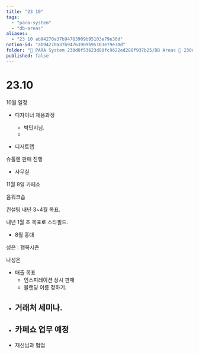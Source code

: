 ```yaml
---
title: "23 10"
tags:
  - "para-system"
  - "db-areas"
aliases:
  - "23 10 ab94270a37b94763909b95103e79e30d"
notion-id: "ab94270a37b94763909b95103e79e30d"
folder: "🚀 PARA System 230d0f53623d80fc9622ed288f937b25/DB Areas 🔲 230d0f53623d812fa0e9f500c4679623/(주) 음 66e9b539f26a4b65b785de77451613c8/내부 워크숍 및 회의 c09642829cbb460caade3d89d7122a12/이미 워크숍 cb3e1ab851ca467db85921b454cc60bd"
published: false
---
```


# 23.10

10월 일정

* 디자이너 채용과정
  * 박민지님.
  *

* 디저트랩

슈톨렌 판매 진행

* 사무실

11월 8일 카페쇼

음워크숍

컨설팅 내년 3~4월 목표.

내년 1월 초 목표로 스타필드.

* 8월 홍대

성은 : 행복시즌

나성은

* 매출 목표
  * 인스피레이션 상시 판매
  * 블랜딩 이름 정하기.
* ## 거래처 세미나.
* ## 카페쇼 업무 예정
* 재신님과 협업
